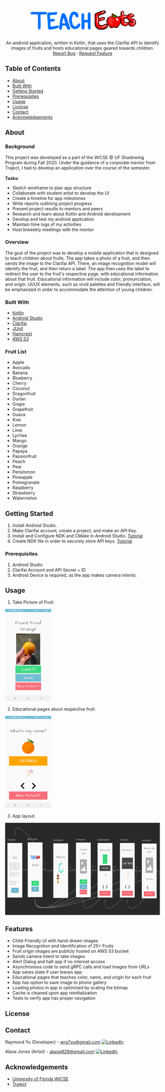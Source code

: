 <!-- PROJECT LOGO -->
<br />
<p align="center">
  <a href="https://github.com/ray7yu/laundr-portal">
    <img src="assets/teacheats.png" alt="Logo" width="375" height="100">
  </a>
  <p align="center">
  An android application, written in Kotlin, that uses the Clarifai API to identify images of fruits and hosts educational pages geared towards children.
    <br />
    <a href="https://github.com/ray7yu/laundr-portal/issues">Report Bug</a>
    ·
    <a href="https://github.com/ray7yu/laundr-portal/issues">Request Feature</a>
  </p>
</p>



<!-- TABLE OF CONTENTS -->
## Table of Contents

* [About](#about)
* [Built With](#built-with)
* [Getting Started](#getting-started)
* [Prerequisites](#prerequisites)
* [Usage](#usage)
* [License](#license)
* [Contact](#contact)
* [Acknowledgements](#acknowledgements)

<!-- ABOUT THE PROJECT --> 
## About

### Background

This project was developed as a part of the WiCSE @ UF Shadowing Program during Fall 2020. Under the guidance of a corporate mentor from Traject, I had to develop an application over the course of the semester. </br> </br>
<b>Tasks:</b>
* Sketch wireframe to plan app structure
* Collaborate with student artist to develop the UI
* Create a timeline for app milestones
* Write reports outlining project progress
* Present project results to mentors and peers
* Research and learn about Kotlin and Android development
* Develop and test my android application
* Maintain time logs of my activities
* Host biweekly meetings with the mentor

### Overview
The goal of the project was to develop a mobile application that is designed to teach children about fruits. The app takes a photo of a fruit, and then sends the image to the Clarifai API. There, an image recognition model will identify the fruit, and then return a label. The app then uses the label to redirect the user to the fruit's respective page, with educational information about that fruit. Educational information will include color, pronunciation, and origin. UI/UX elements, such as vivid palettes and friendly interface, will be emphasized in order to accommodate the attention of young children.

### Built With
* [Kotlin](https://kotlinlang.org/)
* [Android Studio](https://developer.android.com/studio)
* [Clarifai](https://www.clarifai.com/)
* [JUnit](https://junit.org/junit4/)
* [Hamcrest](http://hamcrest.org/)
* [AWS S3](https://aws.amazon.com/s3/)

### Fruit List
* Apple
* Avocado
* Banana
* Blueberry
* Cherry
* Coconut
* Dragonfruit
* Durian
* Grape
* Grapefruit
* Guava
* Kiwi
* Lemon
* Lime
* Lychee
* Mango
* Orange
* Papaya
* Passionfruit
* Peach
* Pear
* Persimmon
* Pineapple
* Pomegranate
* Raspberry
* Strawberry
* Watermelon

<!-- GETTING STARTED -->
## Getting Started

1. Install Android Studio.
2. Make Clarifai account, create a project, and make an API Key.
3. Install and Configure NDK and CMake in Android Studio.
   [Tutorial](https://developer.android.com/studio/projects/install-ndk)
4. Create NDK file in order to securely store API keys. 
   [Tutorial](https://medium.com/programming-lite/securing-api-keys-in-android-app-using-ndk-native-development-kit-7aaa6c0176be)

### Prerequisites
1. Android Studio
2. Clarifai Account and API Secret + ID
2. Android Device is required, as the app makes camera intents.

<!-- USAGE EXAMPLES -->
## Usage
 1. Take Picture of Fruit:
 <img src="assets/result.jpg" alt="Result" width="150" height="300">
 
 2. Educational pages about respective fruit:
 <img src="assets/fruit.jpg" alt="Fruit" width="150" height="300">
 
 3. App layout:
 <img src="assets/skeleton.png" alt="Layout" width="900" height="300">
  
##  Features
* Child-Friendly UI with hand-drawn images
* Image Recognition and Identification of 25+ Fruits
* Fruit origin images are publicly hosted on AWS S3 bucket
* Sends camera intent to take images
* Alert Dialog and halt app if no internet access
* Asynchronous code to send gRPC calls and load images from URLs
* App saves state if user leaves app
* Educational pages that teaches color, name, and origin for each fruit
* App has option to save image to phone gallery
* Loading photos in app is optimized by scaling the bitmap
* Cache is cleaned upon app reinitialization
* Tests to verify app has proper navigation

<!-- LICENSE -->
## License


<!-- CONTACT -->
## Contact
Raymond Yu (Developer) - wrg7yu@gmail.com 
[![LinkedIn][linkedin-shield]][linkedin-url-raymond]

Alana Jones (Artist) - alanaj829@gmail.com
[![LinkedIn][linkedin-shield]][linkedin-url-alana]


<!-- ACKNOWLEDGEMENTS -->
## Acknowledgements
* [University of Florida WiCSE](https://cise.ufl.edu/dept/ufwicse/)
* [Traject](https://bytraject.com/)


<!-- MARKDOWN LINKS & IMAGES -->
<!-- https://www.markdownguide.org/basic-syntax/#reference-style-links -->
[linkedin-shield]: https://img.shields.io/badge/-LinkedIn-black.svg?style=flat-square&logo=linkedin&colorB=555
[linkedin-url-raymond]: https://www.linkedin.com/in/ray7yu/
[linkedin-url-alana]: https://www.linkedin.com/in/alana-jones-329129187/


[issues-shield]: https://img.shields.io/github/issues/laundr-portal.svg?style=flat-square
[issues-url]: https://github.com/ray7yu/laundr-portal/issues
[product-screenshot]: images/screenshot.png
